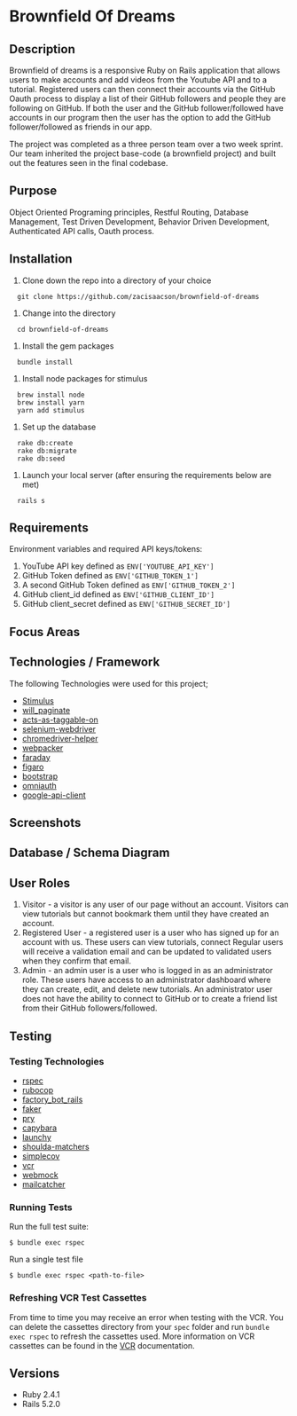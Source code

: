 # Brownfield Of Dreams

## Description
Brownfield of dreams is a responsive Ruby on Rails application that allows users to make accounts and add videos from the Youtube API and to a tutorial. Registered users can then connect their accounts via the GitHub Oauth process to display a list of their GitHub followers and people they are following on GitHub. If both the user and the GitHub follower/followed have accounts in our program then the user has the option to add the GitHub follower/followed as friends in our app.

The project was completed as a three person team over a two week sprint. Our team inherited the project base-code (a brownfield project) and built out the features seen in the final codebase.

## Purpose
Object Oriented Programing principles, Restful Routing, Database Management, Test Driven Development, Behavior Driven Development, Authenticated API calls, Oauth process.

## Installation
1. Clone down the repo into a directory of your choice
```
  git clone https://github.com/zacisaacson/brownfield-of-dreams
```

1. Change into the directory
```
  cd brownfield-of-dreams
```

1. Install the gem packages
```
  bundle install
```

1. Install node packages for stimulus
```
  brew install node
  brew install yarn
  yarn add stimulus
```

1. Set up the database
```
  rake db:create
  rake db:migrate
  rake db:seed
```

1. Launch your local server (after ensuring the requirements below are met)
```
  rails s
```

## Requirements
Environment variables and required API keys/tokens:
1. YouTube API key defined as `ENV['YOUTUBE_API_KEY']`
1. GitHub Token defined as `ENV['GITHUB_TOKEN_1']`
1. A second GitHub Token defined as `ENV['GITHUB_TOKEN_2']`
1. GitHub client_id defined as `ENV['GITHUB_CLIENT_ID']`
1. GitHub client_secret defined as `ENV['GITHUB_SECRET_ID']`

## Focus Areas

## Technologies / Framework
The following Technologies were used for this project;
* [Stimulus](https://github.com/stimulusjs/stimulus)
* [will_paginate](https://github.com/mislav/will_paginate)
* [acts-as-taggable-on](https://github.com/mbleigh/acts-as-taggable-on)
* [selenium-webdriver](https://www.seleniumhq.org/docs/03_webdriver.jsp)
* [chromedriver-helper](http://chromedriver.chromium.org/)
* [webpacker](https://github.com/rails/webpacker)
* [faraday](https://github.com/lostisland/faraday)
* [figaro](https://github.com/laserlemon/figaro)
* [bootstrap](https://getbootstrap.com/)
* [omniauth](https://github.com/omniauth/omniauth)
* [google-api-client](http://chromedriver.chromium.org/)

## Screenshots

## Database / Schema Diagram

## User Roles
1. Visitor - a visitor is any user of our page without an account. Visitors can view tutorials but cannot bookmark them until they have created an account.
1. Registered User - a registered user is a user who has signed up for an account with us. These users can view tutorials, connect  Regular users will receive a validation email and can be updated to validated users when they confirm that email.
1. Admin - an admin user is a user who is logged in as an administrator role. These users have access to an administrator dashboard where they can create, edit, and delete new tutorials. An administrator user does not have the ability to connect to GitHub or to create a friend list from their GitHub followers/followed.

## Testing

### Testing Technologies
* [rspec](https://github.com/rspec/rspec)
* [rubocop](https://github.com/rubocop-hq/rubocop)
* [factory_bot_rails](https://github.com/rubocop-hq/rubocop)
* [faker](https://github.com/faker-ruby/faker)
* [pry](https://github.com/pry/pry)
* [capybara](https://github.com/teamcapybara/capybara)
* [launchy](https://github.com/copiousfreetime/launchy)
* [shoulda-matchers](https://github.com/thoughtbot/shoulda-matchers)
* [simplecov](https://github.com/colszowka/simplecov)
* [vcr](https://github.com/vcr/vcr)
* [webmock](https://github.com/bblimke/webmock)
* [mailcatcher](https://mailcatcher.me/)

### Running Tests
Run the full test suite:
```
$ bundle exec rspec
```

Run a single test file
```
$ bundle exec rspec <path-to-file>
```

### Refreshing VCR Test Cassettes
From time to time you may receive an error when testing with the VCR. You can delete the cassettes directory from your `spec` folder and run `bundle exec rspec` to refresh the cassettes used. More information on VCR cassettes can be found in the [VCR](https://github.com/vcr/vcr) documentation.

## Versions
- Ruby 2.4.1
- Rails 5.2.0

